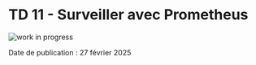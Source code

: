 # TD 11 - Surveiller avec Prometheus

![work in progress](/img/work-in-progress.jpeg)

Date de publication : 27 février 2025